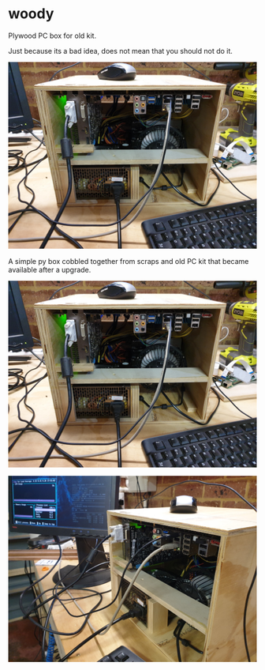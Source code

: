 # woody

Plywood PC box for old kit. 

Just because its a bad idea, does not mean that you should not do it.

![Money Shot](./pics/front.jpg)

A simple py box cobbled together from scraps and old PC kit that became
available after a upgrade. 

![Front](./pics/front.jpg)

![Near](./pics/near_angle.jpg)

